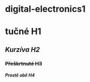 # digital-electronics1
**<H1>tučné H1</H1>**
*<H2>Kurzíva H2</H2>*
~~<H3>Přeškrtnuté H3</H3>~~
***<H4>Prostě obě H4</H4>***
